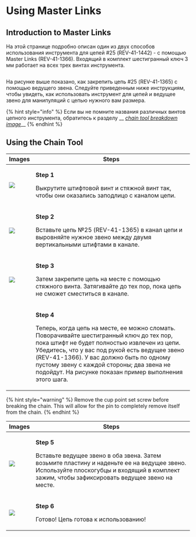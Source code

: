 # Using Master Links

## Introduction to Master Links  <a href="#introduction-to-master-links" id="introduction-to-master-links"></a>



На этой странице подробно описан один из двух способов использования инструмента для цепей #25 (REV-41-1442) - с помощью Master Links (REV-41-1366). Входящий в комплект шестигранный ключ 3 мм работает на всех трех винтах инструмента.

<figure><img src="https://2589213514-files.gitbook.io/~/files/v0/b/gitbook-legacy-files/o/assets%2F-M5yw0n8IneF5-9ybLjT%2F-M8MDKLtpP_Ff3pwYo-V%2F-M8MFtPU9khNTNqfgPR0%2Fimage.png?alt=media&#x26;token=8b40bdfd-d4e1-4158-a14f-2c54275fd102" alt=""><figcaption></figcaption></figure>

На рисунке выше показано, как закрепить цепь #25 (REV-41-1365) с помощью ведущего звена. Следуйте приведенным ниже инструкциям, чтобы увидеть, как использовать инструмент для цепей и ведущее звено для манипуляций с цепью нужного вам размера.

{% hint style="info" %}
Если вы не помните названия различных винтов цепного инструмента, обратитесь к разделу __ [_chain tool breakdown image_](broken-reference)__
{% endhint %}

## Using the Chain Tool

| Images                                                                                                                                                                                                                          | **Steps**                                                                                                                                                                                                                                                                                                                                                                            |
| ------------------------------------------------------------------------------------------------------------------------------------------------------------------------------------------------------------------------------- | ------------------------------------------------------------------------------------------------------------------------------------------------------------------------------------------------------------------------------------------------------------------------------------------------------------------------------------------------------------------------------------ |
| ![](https://2589213514-files.gitbook.io/\~/files/v0/b/gitbook-legacy-files/o/assets%2F15mm%2F-M8HeUvYNA-VVA3OyqfO%2F-M8HfLA46VMY0b4vqBGe%2F2.jpeg?generation=1590524995301089\&alt=media)                                       | <p><strong>Step 1</strong></p><p>Выкрутите штифтовой винт и стяжной винт так, чтобы они оказались заподлицо с каналом цепи.</p>                                                                                                                                                                                                                                                      |
| ![](https://2589213514-files.gitbook.io/\~/files/v0/b/gitbook-legacy-files/o/assets%2F15mm%2F-M8HeUvYNA-VVA3OyqfO%2F-M8HfLA5XmM-7eqN6koS%2F3.jpeg?generation=1590524995435609\&alt=media)                                       | <p><strong>Step 2</strong></p><p>Вставьте цепь №25 (REV-41-1365) в канал цепи и выровняйте нужное звено между двумя вертикальными штифтами в канале.</p>                                                                                                                                                                                                                             |
| ![](https://2589213514-files.gitbook.io/\~/files/v0/b/gitbook-legacy-files/o/assets%2F15mm%2F-M8HeUvYNA-VVA3OyqfO%2F-M8HfLA6wB29Dvzv5jqa%2F4.jpeg?generation=1590524995419578\&alt=media)                                       | <p><strong>Step 3</strong></p><p>Затем закрепите цепь на месте с помощью стяжного винта. Затягивайте до тех пор, пока цепь не сможет сместиться в канале.</p>                                                                                                                                                                                                                        |
| <img src="https://2589213514-files.gitbook.io/~/files/v0/b/gitbook-legacy-files/o/assets%2F15mm%2F-M8HeUvYNA-VVA3OyqfO%2F-M8HfLA7JR_BOytQTH6t%2F5.jpeg?generation=1590524995329447&#x26;alt=media" alt="" data-size="original"> | <p><strong>Step 4</strong></p><p>Теперь, когда цепь на месте, ее можно сломать. Поворачивайте шестигранный ключ до тех пор, пока штифт не будет полностью извлечен из цепи. Убедитесь, что у вас под рукой есть ведущее звено (REV-41-1366). У вас должно быть по одному пустому звену с каждой стороны; два звена не подойдут. На рисунке показан пример выполнения этого шага.</p> |

{% hint style="warning" %}
Remove the cup point set screw before breaking the chain. This will allow for the pin to completely remove itself from the chain.
{% endhint %}

| Images                                                                                                                                                                                     | Steps                                                                                                                                                                                                                             |
| ------------------------------------------------------------------------------------------------------------------------------------------------------------------------------------------ | --------------------------------------------------------------------------------------------------------------------------------------------------------------------------------------------------------------------------------- |
| ![](https://2589213514-files.gitbook.io/\~/files/v0/b/gitbook-legacy-files/o/assets%2F15mm%2F-M8HeUvYNA-VVA3OyqfO%2F-M8HfLA8NxF5\_CHO0ov2%2F6.jpeg?generation=1590524995327823\&alt=media) | <p><strong>Step 5</strong></p><p>Вставьте ведущее звено в оба звена. Затем возьмите пластину и наденьте ее на ведущее звено. Используйте плоскогубцы и входящий в комплект зажим, чтобы зафиксировать ведущее звено на месте.</p> |
| ![](https://2589213514-files.gitbook.io/\~/files/v0/b/gitbook-legacy-files/o/assets%2F15mm%2F-M8HeUvYNA-VVA3OyqfO%2F-M8HfLA9avl9GM-lFvQ0%2F7.jpeg?generation=1590524995415853\&alt=media)  | <p><strong>Step 6</strong></p><p>Готово! Цепь готова к использованию!</p>                                                                                                                                                         |
